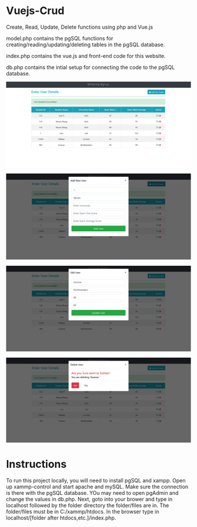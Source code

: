 # Vuejs-Crud
Create, Read, Update, Delete functions using php and Vue.js

model.php contains the pgSQL functions for creating/reading/updating/deleting tables in the pgSQL database. 

index.php contains the vue.js and front-end code for this website.

db.php contains the intial setup for connecting the code to the pgSQL database.

![sample_1](https://github.com/stevenzhang070302/Vuejs-Crud/blob/master/crud_1.PNG?raw=true)

![sample_2](https://github.com/stevenzhang070302/Vuejs-Crud/blob/master/crud_2.PNG?raw=true)

![sample_3](https://github.com/stevenzhang070302/Vuejs-Crud/blob/master/crud_3.PNG?raw=true)

![sample_4](https://github.com/stevenzhang070302/Vuejs-Crud/blob/master/crud_4.PNG?raw=true)

# Instructions
To run this project locally, you will need to install pgSQL and xampp. Open up xammp-control and start apache and mySQL. Make sure the connection is there with the pgSQL database. YOu may need to open pgAdmin and change the values in db.php. Next, goto into your brower and type in localhost followed by the folder directory the folder/files are in. The folder/files must be in C:/xammp/htdocs. In the browser type in localhost/[folder after htdocs,etc.]/index.php. 
